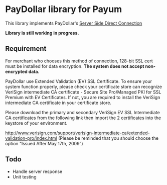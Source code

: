 # PayDollar library for Payum

This library implements PayDollar's [Server Side Direct Connection](http://www.paydollar.com/pdf/paygate_integration_guide.pdf)

**Library is still working in progress.**

## Requirement

For merchant who chooses this method of connection, 128-bit SSL cert must be installed for data encryption. **The system does not accept non-encrypted data.**

PayDollar use Extended Validation (EV) SSL Certificate. To ensure your system function properly, please check your certificate store can recognize VeriSign intermediate CA certificate - Secure Site Pro/Managed PKI for SSL Premium with EV Certificates. If not, you are required to install the VeriSign intermediate CA certificate in your certificate store.

Please download the primary and secondary VeriSign EV SSL Intermediate CA certificates from the following link then import the 2 certificates into the keystore of your environment.

http://www.verisign.com/support/verisign-intermediate-ca/extended-validation-pro/index.html (Please be reminded that you should choose the option “Issued After May 17th, 2009”)

## Todo

* Handle server response
* Unit testing
